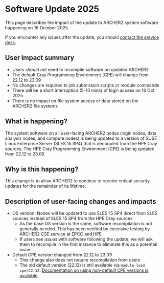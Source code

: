 # Software Update 2025

This page describes the impact of the update to ARCHER2 system software happening on
16 October 2025.

If you encounter any issues after the update, you should
[contact the service desk](https://www.archer2.ac.uk/support-access/servicedesk.html).

## User impact summary

- Users *should not* need to recompile software on updated ARCHER2
- The default Cray Programming Environment (CPE) will change from 22.12 to 23.09
- No changes are required to job submission scripts or module commands
- There will be a short interruption (5-10 mins) of login access on 16 Oct 2025
- There is no impact on file system access or data stored on the ARCHER2 file systems

## What is happening?

The system software on all user-facing ARCHER2 nodes (login nodes, data analysis nodes,
and compute nodes) is being updated to a version of SUSE Linux Enterprise Server
(SLES 15 SP4) that is decoupled from the HPE Cray sources. The HPE Cray Programming
Environment (CPE) is being updated from 22.12 to 23.09.

## Why is this happening?

This change is to allow ARCHER2 to continue to receive critical security updates
for the remainder of its lifetime.

## Description of user-facing changes and impacts

- OS version: Nodes will be updated to use SLES 15 SP4 direct from SLES sources
  instead of SLES 15 SP4 from the HPE Cray sources
  + As the base OS version is the same, software recompilation is not generally
  needed. This has been verified by extensive testing by ARCHER2 CSE service at
  EPCC and HPE
  + If users see issues with software following the update, we will ask them to
  recompile in the first instance to eliminate this as a potential issue
- Default CPE version changed from 22.12 to 23.09
  + This change also does not require recompilation from users
  + The old default version (22.12) is still available via `module load cpe/22.12`.
  [Documentation on using non-default CPE versions is available](https://docs.archer2.ac.uk/user-guide/dev-environment/#switching-to-a-different-hpe-cray-programming-environment-cpe-release)

